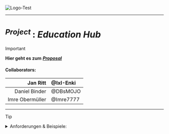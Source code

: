 <!-------------------------------------------------------------------------------------------------------------------------------------       
    📕Cheatsheets:     https://github.com/skills  
    📙Get started:     https://docs.github.com/en/get-started  
    📗Quickstart:      https://docs.github.com/en/get-started/writing-on-github/getting-started-with-writing-and-formatting-on-github/quickstart-for-writing-on-github  
    📘Basic Syntax:    https://docs.github.com/en/get-started/writing-on-github/getting-started-with-writing-and-formatting-on-github/basic-writing-and-formatting-syntax  
--------------------------------------------------------------------------------------------------------------------------------------->

![Logo-Test](https://github.com/IxI-Enki/Uebung-syp-002/blob/main/Visuals_Project-Proposal/spark%5Blogo%5D.jpg)  

---

# <sup> *Project* </sup> : ***Education Hub***  

> [!IMPORTANT]
> **Hier geht es zum** [ ***Proposal*** ](https://github.com/IxI-Enki/Uebung-syp-002/blob/main/EducationHub.md)  
>
> #### **Collaborators:**  
>     
>   | Jan Ritt | @IxI-Enki |
>   | ---: | :--- |
>   | Daniel Binder | @DBsMOJO |
>   | Imre Obermüller | @Imre7777 |  

---

> [!TIP]
> <details><summary> Anforderungen & Beispiele: </summary>  
>  
>  ##### General Things to Think About:  https://github.com/IxI-Enki/Uebung-syp-002/blob/main/GeneralOverviewOfAProposal.pdf  
>  
>  ##### Things to Work on:  https://github.com/IxI-Enki/Uebung-syp-002/blob/main/TasksToDoForAProposal.pdf  
>  
>  ##### Example Proposal:  https://github.com/IxI-Enki/Uebung-syp-002/blob/main/ExampleProposal.pdf  
</details>  


